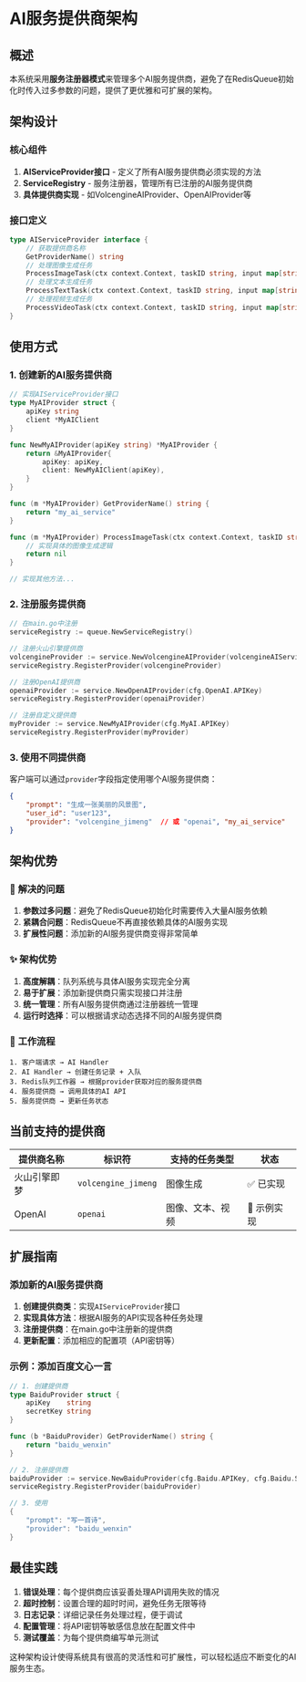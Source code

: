 # AI服务提供商架构

## 概述

本系统采用**服务注册器模式**来管理多个AI服务提供商，避免了在RedisQueue初始化时传入过多参数的问题，提供了更优雅和可扩展的架构。

## 架构设计

### 核心组件

1. **AIServiceProvider接口** - 定义了所有AI服务提供商必须实现的方法
2. **ServiceRegistry** - 服务注册器，管理所有已注册的AI服务提供商
3. **具体提供商实现** - 如VolcengineAIProvider、OpenAIProvider等

### 接口定义

```go
type AIServiceProvider interface {
    // 获取提供商名称
    GetProviderName() string
    // 处理图像生成任务
    ProcessImageTask(ctx context.Context, taskID string, input map[string]interface{}) error
    // 处理文本生成任务
    ProcessTextTask(ctx context.Context, taskID string, input map[string]interface{}) error
    // 处理视频生成任务
    ProcessVideoTask(ctx context.Context, taskID string, input map[string]interface{}) error
}
```

## 使用方式

### 1. 创建新的AI服务提供商

```go
// 实现AIServiceProvider接口
type MyAIProvider struct {
    apiKey string
    client *MyAIClient
}

func NewMyAIProvider(apiKey string) *MyAIProvider {
    return &MyAIProvider{
        apiKey: apiKey,
        client: NewMyAIClient(apiKey),
    }
}

func (m *MyAIProvider) GetProviderName() string {
    return "my_ai_service"
}

func (m *MyAIProvider) ProcessImageTask(ctx context.Context, taskID string, input map[string]interface{}) error {
    // 实现具体的图像生成逻辑
    return nil
}

// 实现其他方法...
```

### 2. 注册服务提供商

```go
// 在main.go中注册
serviceRegistry := queue.NewServiceRegistry()

// 注册火山引擎提供商
volcengineProvider := service.NewVolcengineAIProvider(volcengineAIService, imageTaskService)
serviceRegistry.RegisterProvider(volcengineProvider)

// 注册OpenAI提供商
openaiProvider := service.NewOpenAIProvider(cfg.OpenAI.APIKey)
serviceRegistry.RegisterProvider(openaiProvider)

// 注册自定义提供商
myProvider := service.NewMyAIProvider(cfg.MyAI.APIKey)
serviceRegistry.RegisterProvider(myProvider)
```

### 3. 使用不同提供商

客户端可以通过`provider`字段指定使用哪个AI服务提供商：

```json
{
    "prompt": "生成一张美丽的风景图",
    "user_id": "user123",
    "provider": "volcengine_jimeng"  // 或 "openai", "my_ai_service"
}
```

## 架构优势

### 🎯 **解决的问题**

1. **参数过多问题**：避免了RedisQueue初始化时需要传入大量AI服务依赖
2. **紧耦合问题**：RedisQueue不再直接依赖具体的AI服务实现
3. **扩展性问题**：添加新的AI服务提供商变得非常简单

### ✨ **架构优势**

1. **高度解耦**：队列系统与具体AI服务实现完全分离
2. **易于扩展**：添加新提供商只需实现接口并注册
3. **统一管理**：所有AI服务提供商通过注册器统一管理
4. **运行时选择**：可以根据请求动态选择不同的AI服务提供商

### 🔄 **工作流程**

```
1. 客户端请求 → AI Handler
2. AI Handler → 创建任务记录 + 入队
3. Redis队列工作器 → 根据provider获取对应的服务提供商
4. 服务提供商 → 调用具体的AI API
5. 服务提供商 → 更新任务状态
```

## 当前支持的提供商

| 提供商名称 | 标识符 | 支持的任务类型 | 状态 |
|-----------|--------|---------------|------|
| 火山引擎即梦 | `volcengine_jimeng` | 图像生成 | ✅ 已实现 |
| OpenAI | `openai` | 图像、文本、视频 | 🚧 示例实现 |

## 扩展指南

### 添加新的AI服务提供商

1. **创建提供商类**：实现`AIServiceProvider`接口
2. **实现具体方法**：根据AI服务的API实现各种任务处理
3. **注册提供商**：在main.go中注册新的提供商
4. **更新配置**：添加相应的配置项（API密钥等）

### 示例：添加百度文心一言

```go
// 1. 创建提供商
type BaiduProvider struct {
    apiKey    string
    secretKey string
}

func (b *BaiduProvider) GetProviderName() string {
    return "baidu_wenxin"
}

// 2. 注册提供商
baiduProvider := service.NewBaiduProvider(cfg.Baidu.APIKey, cfg.Baidu.SecretKey)
serviceRegistry.RegisterProvider(baiduProvider)

// 3. 使用
{
    "prompt": "写一首诗",
    "provider": "baidu_wenxin"
}
```

## 最佳实践

1. **错误处理**：每个提供商应该妥善处理API调用失败的情况
2. **超时控制**：设置合理的超时时间，避免任务无限等待
3. **日志记录**：详细记录任务处理过程，便于调试
4. **配置管理**：将API密钥等敏感信息放在配置文件中
5. **测试覆盖**：为每个提供商编写单元测试

这种架构设计使得系统具有很高的灵活性和可扩展性，可以轻松适应不断变化的AI服务生态。 
